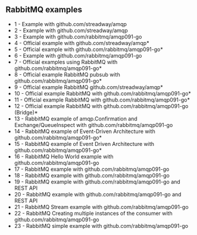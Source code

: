 ## RabbitMQ examples

- 1 - Example with github.com/streadway/amqp
- 2 - Example with github.com/streadway/amqp
- 3 - Example with github.com/rabbitmq/amqp091-go
- 4 - Official example with github.com/streadway/amqp\*
- 5 - Official example with github.com/rabbitmq/amqp091-go\*
- 6 - Example with github.com/rabbitmq/amqp091-go
- 7 - Official examples using RabbitMQ with github.com/rabbitmq/amqp091-go\*
- 8 - Official example RabbitMQ pubsub with github.com/rabbitmq/amqp091-go\*
- 9 - Official example RabbitMQ github.com/streadway/amqp\*
- 10 - Official example RabbitMQ with github.com/rabbitmq/amqp091-go\*
- 11 - Official example RabbitMQ with github.com/rabbitmq/amqp091-go\*
- 12 - Official example RabbitMQ with github.com/rabbitmq/amqp091-go (Bridge)\*
- 13 - RabbitMQ example of amqp.Confirmation and Exchange/QueueInspect with github.com/rabbitmq/amqp091-go
- 14 - RabbitMQ example of Event-Driven Architecture with github.com/rabbitmq/amqp091-go\*
- 15 - RabbitMQ example of Event Driven Architecture with github.com/rabbitmq/amqp091-go\*
- 16 - RabbitMQ Hello World example with github.com/rabbitmq/amqp091-go
- 17 - RabbitMQ example with github.com/rabbitmq/amqp091-go
- 18 - RabbitMQ example with github.com/rabbitmq/amqp091-go
- 19 - RabbitMQ example with github.com/rabbitmq/amqp091-go and REST API
- 20 - RabbitMQ example with github.com/rabbitmq/amqp091-go and REST API
- 21 - RabbitMQ Stream example with github.com/rabbitmq/amqp091-go
- 22 - RabbitMQ Creating multiple instances of the consumer with github.com/rabbitmq/amqp091-go
- 23 - RabbitMQ simple example with github.com/rabbitmq/amqp091-go
